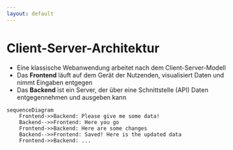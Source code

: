 ```yaml
---
layout: default
---
```


<Footer
    text="🌍 Grundlagen betrieblicher Webanwendungen"
/>

# Client-Server-Architektur <SubHeading text="Klassiches Modell"/>

<div class="grid grid-cols-12 gap-6">
<div class="col-span-6">

- Eine klassische Webanwendung arbeitet nach dem Client-Server-Modell
- Das **Frontend** läuft auf dem Gerät der Nutzenden, visualisiert Daten und nimmt Eingaben entgegen
- Das **Backend** ist ein Server, der über eine Schnittstelle (API) Daten entgegennehmen und ausgeben kann

</div>
<div class="col-span-6">

```mermaid
sequenceDiagram
    Frontend->>Backend: Please give me some data!
    Backend-->>Frontend: Here you go
    Frontend->>Backend: Here are some changes
    Backend-->>Frontend: Saved! Here is the updated data
    Frontend->>Backend: ...
```

</div>
</div>

<PageNumber/>
